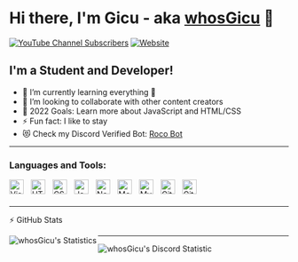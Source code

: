 # Hi there, I'm Gicu - aka [whosGicu](https://www.youtube.com/channel/UCCtaTGb15TiZ59y3lrh4Nrg) 👋 

[![YouTube Channel Subscribers](https://img.shields.io/youtube/channel/subscribers/UCCtaTGb15TiZ59y3lrh4Nrg?logo=youtube&logoColor=red&style=for-the-badge)](https://www.youtube.com/channel/UCCtaTGb15TiZ59y3lrh4Nrg)
[![Website](https://img.shields.io/website?label=rocobot.fun&style=for-the-badge&url=https://rocobot.fun)](https://rocobot.fun)


## I'm a Student and Developer!

- 🌱 I’m currently learning everything 🤣
- 👯 I’m looking to collaborate with other content creators
- 🥅 2022 Goals: Learn more about JavaScript and HTML/CSS
- ⚡ Fun fact: I like to stay
- 😻 Check my Discord Verified Bot: [Roco Bot](https://rocobot.fun/discord)

---

### Languages and Tools:

<img align="left" alt="Visual Studio Code" width="26px" src="https://cdn.jsdelivr.net/gh/devicons/devicon/icons/vscode/vscode-original.svg" style="padding-right:10px;" />
<img align="left" alt="HTML5" width="26px" src="https://cdn.jsdelivr.net/gh/devicons/devicon/icons/html5/html5-original.svg" style="padding-right:10px;" />
<img align="left" alt="CSS3" width="26px" src="https://cdn.jsdelivr.net/gh/devicons/devicon/icons/css3/css3-original.svg" style="padding-right:10px;" />
<img align="left" alt="JavaScript" width="26px" src="https://cdn.jsdelivr.net/gh/devicons/devicon/icons/javascript/javascript-original.svg" style="padding-right:10px;" />
<img align="left" alt="Node.js" width="26px" src="https://cdn.jsdelivr.net/gh/devicons/devicon/icons/nodejs/nodejs-original.svg" style="padding-right:10px;" />
<img align="left" alt="MongoDB" width="26px" src="https://cdn.jsdelivr.net/gh/devicons/devicon/icons/mongodb/mongodb-original.svg" style="padding-right:10px;" />
<img align="left" alt="MySQL" width="26px" src="https://cdn.jsdelivr.net/gh/devicons/devicon/icons/mysql/mysql-original.svg" style="padding-right:10px;" />
<img align="left" alt="Git" width="26px" src="https://cdn.jsdelivr.net/gh/devicons/devicon/icons/git/git-original.svg" style="padding-right:10px;" />
<img align="left" alt="GitHub" width="26px" src="https://user-images.githubusercontent.com/3369400/139448065-39a229ba-4b06-434b-bc67-616e2ed80c8f.png" style="padding-right:10px;" />

<br />
<br />

---

 :zap: GitHub Stats

  <img align="left" alt="whosGicu's Statistics" src="https://github-readme-stats.vercel.app/api?username=whosgicu&show_icons=true&hide_border=false&title_color=ff652f&icon_color=FFE400&bg_color=09131B&text_color=ffffff&border_color=0c1a25" />
  
---

  <img aling="left" alt="whosGicu's Discord Statistic" src="https://discord.c99.nl/widget/theme-1/907974428577652737.png" />


[website]: https://rocobot.fun
[discord]: https://rocobot.fun/discord
[youtube]: https://www.youtube.com/channel/UCCtaTGb15TiZ59y3lrh4Nrg
[instagram]: https://instagram.com/codeSTACKr
